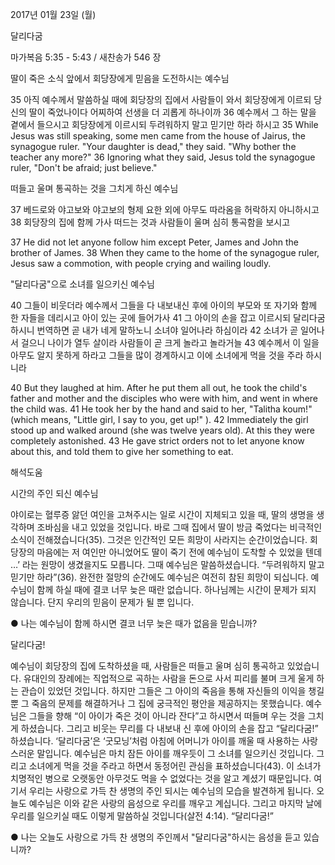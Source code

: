 2017년 01월 23일 (월)

달리다굼



마가복음 5:35 - 5:43 / 새찬송가 546 장


딸이 죽은 소식 앞에서 회당장에게 믿음을 도전하시는 예수님

35 아직 예수께서 말씀하실 때에 회당장의 집에서 사람들이 와서 회당장에게 이르되 당신의 딸이 죽었나이다 어찌하여 선생을 더 괴롭게 하나이까 36 예수께서 그 하는 말을 곁에서 들으시고 회당장에게 이르시되 두려워하지 말고 믿기만 하라 하시고 
35 While Jesus was still speaking, some men came from the house of Jairus, the synagogue ruler. "Your daughter is dead," they said. "Why bother the teacher any more?" 36 Ignoring what they said, Jesus told the synagogue ruler, "Don't be afraid; just believe."

떠들고 울며 통곡하는 것을 그치게 하신 예수님

37 베드로와 야고보와 야고보의 형제 요한 외에 아무도 따라옴을 허락하지 아니하시고 38 회당장의 집에 함께 가사 떠드는 것과 사람들이 울며 심히 통곡함을 보시고

37 He did not let anyone follow him except Peter, James and John the brother of James. 38 When they came to the home of the synagogue ruler, Jesus saw a commotion, with people crying and wailing loudly.

"달리다굼"으로 소녀를 일으키신 예수님

40 그들이 비웃더라 예수께서 그들을 다 내보내신 후에 아이의 부모와 또 자기와 함께 한 자들을 데리시고 아이 있는 곳에 들어가사 41 그 아이의 손을 잡고 이르시되 달리다굼 하시니 번역하면 곧 내가 네게 말하노니 소녀야 일어나라 하심이라 42 소녀가 곧 일어나서 걸으니 나이가 열두 살이라 사람들이 곧 크게 놀라고 놀라거늘 43 예수께서 이 일을 아무도 알지 못하게 하라고 그들을 많이 경계하시고 이에 소녀에게 먹을 것을 주라 하시니라

40 But they laughed at him. After he put them all out, he took the child's father and mother and the disciples who were with him, and went in where the child was. 41 He took her by the hand and said to her, "Talitha koum!" (which means, "Little girl, I say to you, get up!" ). 42 Immediately the girl stood up and walked around (she was twelve years old). At this they were completely astonished. 43 He gave strict orders not to let anyone know about this, and told them to give her something to eat.

해석도움





시간의 주인 되신 예수님

야이로는 혈루증 앓던 여인을 고쳐주시는 일로 시간이 지체되고 있을 때, 딸의 생명을 생각하며 조바심을 내고 있었을 것입니다. 바로 그때 집에서 딸이 방금 죽었다는 비극적인 소식이 전해졌습니다(35). 그것은 인간적인 모든 희망이 사라지는 순간이었습니다. 회당장의 마음에는 저 여인만 아니었어도 딸이 죽기 전에 예수님이 도착할 수 있었을 텐데 …’ 라는 원망이 생겼을지도 모릅니다. 그때 예수님은 말씀하셨습니다. “두려워하지 말고 믿기만 하라”(36). 완전한 절망의 순간에도 예수님은 여전히 참된 희망이 되십니다. 예수님이 함께 하실 때에 결코 너무 늦은 때란 없습니다. 하나님께는 시간이 문제가 되지 않습니다. 단지 우리의 믿음이 문제가 될 뿐 입니다.

● 나는 예수님이 함께 하시면 결코 너무 늦은 때가 없음을 믿습니까?


달리다굼!

예수님이 회당장의 집에 도착하셨을 때, 사람들은 떠들고 울며 심히 통곡하고 있었습니다. 유대인의 장례에는 직업적으로 곡하는 사람을 돈으로 사서 피리를 불며 크게 울게 하는 관습이 있었던 것입니다. 하지만 그들은 그 아이의 죽음을 통해 자신들의 이익을 챙길 뿐 그 죽음의 문제를 해결하거나 그 집에 궁극적인 평안을 제공하지는 못했습니다. 예수님은 그들을 향해 “이 아이가 죽은 것이 아니라 잔다”고 하시면서 떠들며 우는 것을 그치게 하셨습니다. 그리고 비웃는 무리를 다 내보내 신 후에 아이의 손을 잡고 “달리다굼!” 하셨습니다. ‘달리다굼’은 ‘굿모닝’처럼 아침에 어머니가 아이를 깨울 때 사용하는 사랑스러운 말입니다. 예수님은 마치 잠든 아이를 깨우듯이 그 소녀를 일으키신 것입니다. 그리고 소녀에게 먹을 것을 주라고 하면서 동정어린 관심을 표하셨습니다(43). 이 소녀가 치명적인 병으로 오랫동안 아무것도 먹을 수 없었다는 것을 알고 계셨기 때문입니다. 여기서 우리는 사랑으로 가득 찬 생명의 주인 되시는 예수님의 모습을 발견하게 됩니다. 오늘도 예수님은 이와 같은 사랑의 음성으로 우리를 깨우고 계십니다. 그리고 마지막 날에 우리를 일으키실 때도 이렇게 말씀하실 것입니다(살전 4:14). “달리다굼!”

● 나는 오늘도 사랑으로 가득 찬 생명의 주인께서 "달리다굼"하시는 음성을 듣고 있습니까?